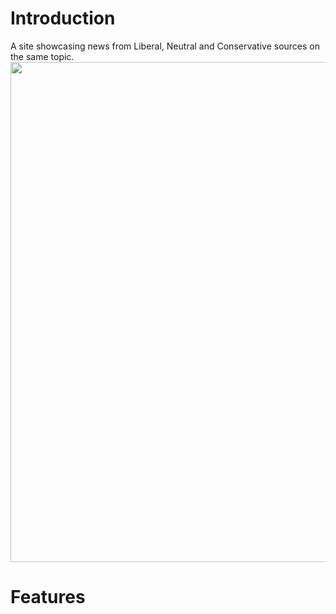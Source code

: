 <h1>Introduction</h1>
A site showcasing news from Liberal, Neutral and Conservative sources on the same topic.

<img src="https://github.com/liuliu-dev/news/blob/master/News.gif" width="800">

<h1>Features</h1>
